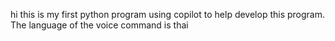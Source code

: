 hi this is my first python program using copilot to help develop this program. The language of the voice command is thai
